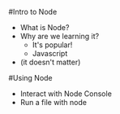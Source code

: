 #Intro to Node

* What is Node?
* Why are we learning it?
  * It's popular!
  * Javascript
* (it doesn't matter)

#Using Node
* Interact with Node Console
* Run a file with node
